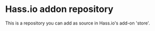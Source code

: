 # Hass.io addon repository

This is a repository you can add as source in Hass.io's add-on 'store'.
